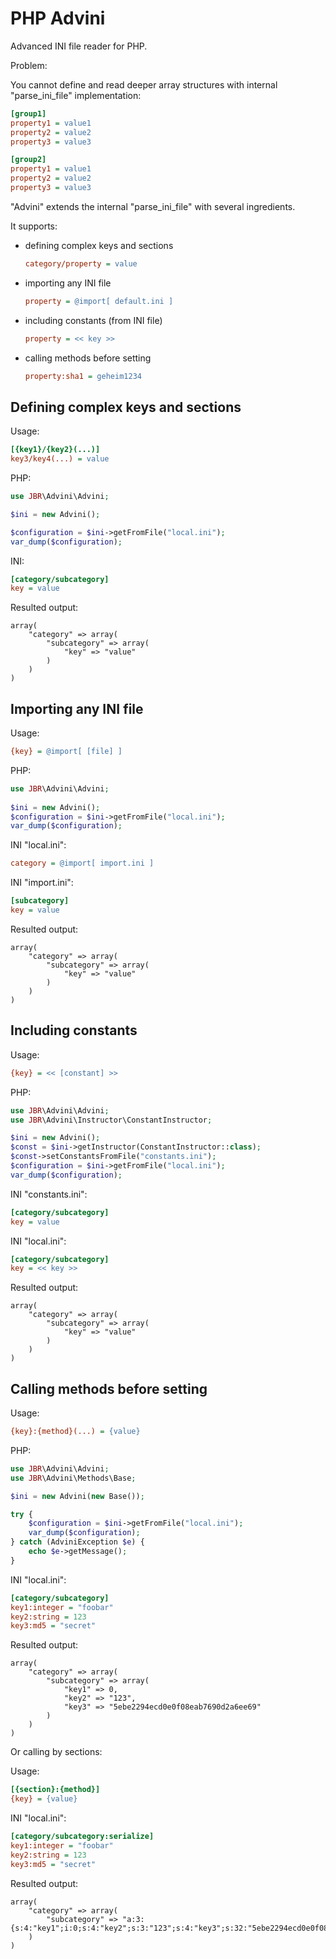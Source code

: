 PHP Advini
==========

Advanced INI file reader for PHP.

Problem:

You cannot define and read deeper array structures with internal "parse_ini_file" implementation:

```ini
[group1]
property1 = value1
property2 = value2
property3 = value3

[group2]
property1 = value1
property2 = value2
property3 = value3
```

"Advini" extends the internal "parse_ini_file" with several ingredients.

It supports:

- defining complex keys and sections

	```ini
	category/property = value
	```

- importing any INI file

	```ini
	property = @import[ default.ini ]
	```

- including constants (from INI file)

	```ini
	property = << key >> 
	```

- calling methods before setting

	```ini
	property:sha1 = geheim1234 
	```


Defining complex keys and sections
----------------------------------

Usage:
```ini
[{key1}/{key2}(...)]
key3/key4(...) = value
```

PHP:
```php
use JBR\Advini\Advini;

$ini = new Advini();

$configuration = $ini->getFromFile("local.ini");
var_dump($configuration);
```

INI:
```ini
[category/subcategory]
key = value
```

Resulted output:
```text
array(
    "category" => array(
        "subcategory" => array(
            "key" => "value"
        )
    )
)
```


Importing any INI file
----------------------

Usage:
```ini
{key} = @import[ [file] ]
```


PHP:
```php
use JBR\Advini\Advini;
 
$ini = new Advini();
$configuration = $ini->getFromFile("local.ini");
var_dump($configuration);
```

INI "local.ini":
```ini
category = @import[ import.ini ]
```

INI "import.ini":
```ini
[subcategory]
key = value
```

Resulted output:
```text
array(
    "category" => array(
        "subcategory" => array(
            "key" => "value"
        )
    )
)
```


Including constants
-------------------

Usage:
```ini
{key} = << [constant] >>
```

PHP:
```php
use JBR\Advini\Advini;
use JBR\Advini\Instructor\ConstantInstructor;

$ini = new Advini();
$const = $ini->getInstructor(ConstantInstructor::class);
$const->setConstantsFromFile("constants.ini");
$configuration = $ini->getFromFile("local.ini");
var_dump($configuration);
```

INI "constants.ini":
```ini
[category/subcategory]
key = value
```

INI "local.ini":
```ini
[category/subcategory]
key = << key >>
```

Resulted output:
```text
array(
    "category" => array(
        "subcategory" => array(
            "key" => "value"
        )
    )
)
```

Calling methods before setting
------------------------------

Usage:
```ini
{key}:{method}(...) = {value}
```


PHP:
```php
use JBR\Advini\Advini;
use JBR\Advini\Methods\Base;

$ini = new Advini(new Base());

try {
    $configuration = $ini->getFromFile("local.ini");
    var_dump($configuration);
} catch (AdviniException $e) {
    echo $e->getMessage();
}
```

INI "local.ini":
```ini
[category/subcategory]
key1:integer = "foobar"
key2:string = 123
key3:md5 = "secret"
```

Resulted output:
```text
array(
    "category" => array(
        "subcategory" => array(
            "key1" => 0,
            "key2" => "123",
            "key3" => "5ebe2294ecd0e0f08eab7690d2a6ee69"
        )
    )
)
```

Or calling by sections:

Usage:
```ini
[{section}:{method}]
{key} = {value}
```

INI "local.ini":
```ini
[category/subcategory:serialize]
key1:integer = "foobar"
key2:string = 123
key3:md5 = "secret"
```

Resulted output:
```text
array(
    "category" => array(
        "subcategory" => "a:3:{s:4:"key1";i:0;s:4:"key2";s:3:"123";s:4:"key3";s:32:"5ebe2294ecd0e0f08eab7690d2a6ee69";}"
    )
)
```
